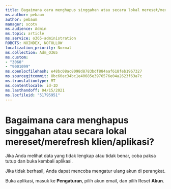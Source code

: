 ```yaml
---
title: Bagaimana cara menghapus singgahan atau secara lokal mereset/merefresh klien/aplikasi?
ms.author: pebaum
author: pebaum
manager: scotv
ms.audience: Admin
ms.topic: article
ms.service: o365-administration
ROBOTS: NOINDEX, NOFOLLOW
localization_priority: Normal
ms.collection: Adm_O365
ms.custom:
- "3060"
- "9001099"
ms.openlocfilehash: e48bc08ac8098d8783bdf884aaf618feb1967327
ms.sourcegitcommit: 8bc60ec34bc1e40685e3976576e04a2623f63a7c
ms.translationtype: MT
ms.contentlocale: id-ID
ms.lasthandoff: 04/15/2021
ms.locfileid: "51795951"
---
```

# <a name="how-do-i-clear-the-cache-or-locally-resetrefresh-the-clientapp"></a>Bagaimana cara menghapus singgahan atau secara lokal mereset/merefresh klien/aplikasi?

Jika Anda melihat data yang tidak lengkap atau tidak benar, coba paksa tutup dan buka kembali aplikasi.  

Jika tidak berhasil, Anda dapat mencoba mengatur ulang akun di perangkat.
 
Buka aplikasi, masuk ke **Pengaturan**, pilih akun email, dan pilih Reset **Akun**.